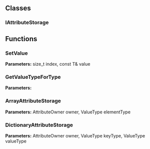 
## Classes

### IAttributeStorage




## Functions

### SetValue



**Parameters:** size_t index, const T& value

### GetValueTypeForType



**Parameters:** 

### ArrayAttributeStorage



**Parameters:** AttributeOwner owner, ValueType elementType

### DictionaryAttributeStorage



**Parameters:** AttributeOwner owner, ValueType keyType, ValueType valueType
